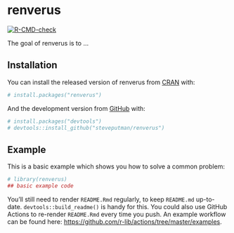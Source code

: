 
<!-- README.md is generated from README.Rmd. Please edit that file -->

# renverus

<!-- badges: start -->

[![R-CMD-check](https://github.com/steveputman/renverus/workflows/R-CMD-check/badge.svg)](https://github.com/steveputman/renverus/actions)
<!-- badges: end -->

The goal of renverus is to …

## Installation

You can install the released version of renverus from
[CRAN](https://CRAN.R-project.org) with:

``` r
# install.packages("renverus")
```

And the development version from [GitHub](https://github.com/) with:

``` r
# install.packages("devtools")
# devtools::install_github("steveputman/renverus")
```

## Example

This is a basic example which shows you how to solve a common problem:

``` r
# library(renverus)
## basic example code
```

You’ll still need to render `README.Rmd` regularly, to keep `README.md`
up-to-date. `devtools::build_readme()` is handy for this. You could also
use GitHub Actions to re-render `README.Rmd` every time you push. An
example workflow can be found here:
<https://github.com/r-lib/actions/tree/master/examples>.
